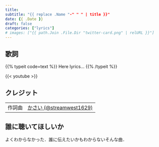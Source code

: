 ```yaml
---
title: 
subtitle: "{{ replace .Name "-" " " | title }}"
date: {{ .Date }}
draft: false
categories: ["lyrics"]
# images: ["{{ path.Join .File.Dir "twitter-card.png" | relURL }}"]
---
```

## 歌詞
{{% typeit code=text %}}
Here lyrics...
{{% /typeit %}}

{{< youtube  >}}
## クレジット
| | |
| :-: | :-- |
| 作詞曲 | [かさい (@streamwest1629)][composer-link] |


[lyrics-writer-link]:https://twitter.com/streamwest1629
[composer-link]:https://twitter.com/streamwest1629
[illustrator-link]:https://
[movie-creator-link]:https://twitter.com/streamwest1629

## 誰に聴いてほしいか
よくわからなかった．誰に伝えたいかもわからないそんな曲．
<!-- 
{{< music url="./offvocal.wav" name="Offvocal" >}}
{{< music url="./drum.wav" name="Offvocal (drum only)" >}}
{{< music url="./no-drum.wav" name="Offvocal (without drum)" >}} 
-->